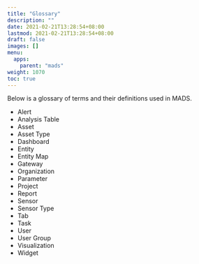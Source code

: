 ```yaml
---
title: "Glossary"
description: ""
date: 2021-02-21T13:28:54+08:00
lastmod: 2021-02-21T13:28:54+08:00
draft: false
images: []
menu:
  apps:
    parent: "mads"
weight: 1070
toc: true
---
```


Below is a glossary of terms and their definitions used in MADS.

* Alert
* Analysis Table
* Asset
* Asset Type
* Dashboard
* Entity
* Entity Map
* Gateway
* Organization
* Parameter
* Project
* Report
* Sensor
* Sensor Type
* Tab
* Task
* User
* User Group
* Visualization
* Widget
